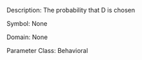 Description: The probability that D is chosen

Symbol: None

Domain: None

Parameter Class: Behavioral

